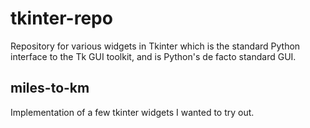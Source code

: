 # tkinter-repo
Repository for various widgets in Tkinter which is the standard Python interface to the Tk GUI toolkit, and is Python's de facto standard GUI.  

## miles-to-km
Implementation of a few tkinter widgets I wanted to try out.
